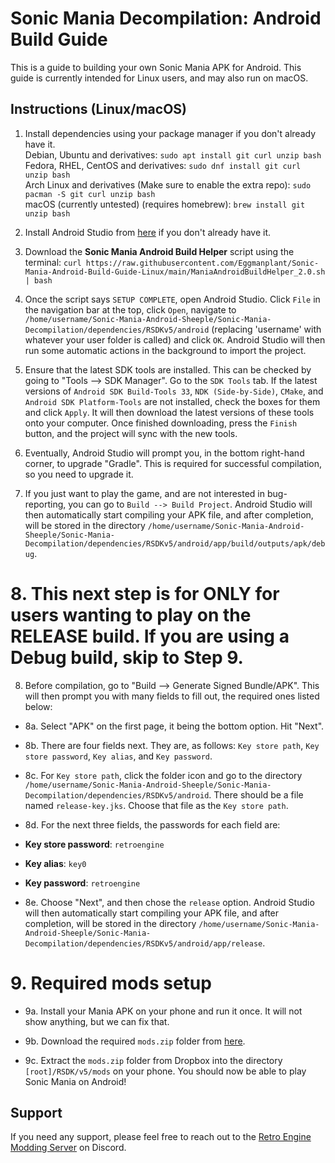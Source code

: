# Sonic Mania Decompilation: Android Build Guide

This is a guide to building your own Sonic Mania APK for Android. This guide is currently intended for Linux users, and may also run on macOS.

## Instructions (Linux/macOS)

1. Install dependencies using your package manager if you don't already have it.  
Debian, Ubuntu and derivatives: `sudo apt install git curl unzip bash`\
Fedora, RHEL, CentOS and derivatives: `sudo dnf install git curl unzip bash`\
Arch Linux and derivatives (Make sure to enable the extra repo): `sudo pacman -S git curl unzip bash`\
macOS (currently untested) (requires homebrew): `brew install git unzip bash`

3. Install Android Studio from [here](https://developer.android.com/studio) if you don't already have it.

4. Download the **Sonic Mania Android Build Helper** script using the terminal: `curl https://raw.githubusercontent.com/Eggmanplant/Sonic-Mania-Android-Build-Guide-Linux/main/ManiaAndroidBuildHelper_2.0.sh | bash`

5. Once the script says `SETUP COMPLETE`, open Android Studio. Click `File` in the navigation bar at the top, click `Open`, navigate to `/home/username/Sonic-Mania-Android-Sheeple/Sonic-Mania-Decompilation/dependencies/RSDKv5/android` (replacing 'username' with whatever your user folder is called) and click `OK`. Android Studio will then run some automatic actions in the background to import the project.

6. Ensure that the latest SDK tools are installed. This can be checked by going to "Tools --> SDK Manager". Go to the `SDK Tools` tab. If the latest versions of `Android SDK Build-Tools 33`, `NDK (Side-by-Side)`, `CMake`, and `Android SDK Platform-Tools` are not installed, check the boxes for them and click `Apply`. It will then download the latest versions of these tools onto your computer. Once finished downloading, press the `Finish` button, and the project will sync with the new tools.

7. Eventually, Android Studio will prompt you, in the bottom right-hand corner, to upgrade "Gradle". This is required for successful compilation, so you need to upgrade it.

8. If you just want to play the game, and are not interested in bug-reporting, you can go to `Build --> Build Project`. Android Studio will then automatically start compiling your APK file, and after completion, will be stored in the directory `/home/username/Sonic-Mania-Android-Sheeple/Sonic-Mania-Decompilation/dependencies/RSDKv5/android/app/build/outputs/apk/debug`.

# 8. This next step is for ONLY for users wanting to play on the RELEASE build. If you are using a Debug build, skip to Step 9.

8. Before compilation, go to "Build --> Generate Signed Bundle/APK". This will then prompt you with many fields to fill out, the required ones listed below:
- 8a. Select "APK" on the first page, it being the bottom option. Hit "Next".

- 8b. There are four fields next. They are, as follows: `Key store path`, `Key store password`, `Key alias`, and `Key password`.

- 8c. For `Key store path`, click the folder icon and go to the directory `/home/username/Sonic-Mania-Android-Sheeple/Sonic-Mania-Decompilation/dependencies/RSDKv5/android`. There should be a file named `release-key.jks`. Choose that file as the `Key store path`.

- 8d. For the next three fields, the passwords for each field are:
- **Key store password**: `retroengine`
- **Key alias**: `key0`
- **Key password**: `retroengine`

- 8e. Choose "Next", and then chose the `release` option. Android Studio will then automatically start compiling your APK file, and after completion, will be stored in the directory `/home/username/Sonic-Mania-Android-Sheeple/Sonic-Mania-Decompilation/dependencies/RSDKv5/android/app/release`.

# 9. Required mods setup
- 9a. Install your Mania APK on your phone and run it once. It will not show anything, but we can fix that.

- 9b. Download the required `mods.zip` folder from [here](https://www.dropbox.com/s/czghcw7ps128qtj/mods.zip?dl=0).

- 9c. Extract the `mods.zip` folder from Dropbox into the directory `[root]/RSDK/v5/mods` on your phone. You should now be able to play Sonic Mania on Android!

## Support

If you need any support, please feel free to reach out to the [Retro Engine Modding Server](http://dc.railgun.works/retroengine) on Discord.
